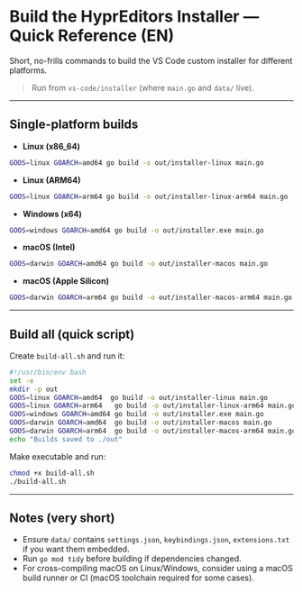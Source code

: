 # Build the HyprEditors Installer — Quick Reference (EN)

Short, no-frills commands to build the VS Code custom installer for different platforms.

> Run from `vs-code/installer` (where `main.go` and `data/` live).

---

## Single-platform builds

- **Linux (x86_64)**

```bash
GOOS=linux GOARCH=amd64 go build -o out/installer-linux main.go
```

- **Linux (ARM64)**

```bash
GOOS=linux GOARCH=arm64 go build -o out/installer-linux-arm64 main.go
```

- **Windows (x64)**

```bash
GOOS=windows GOARCH=amd64 go build -o out/installer.exe main.go
```

- **macOS (Intel)**

```bash
GOOS=darwin GOARCH=amd64 go build -o out/installer-macos main.go
```

- **macOS (Apple Silicon)**

```bash
GOOS=darwin GOARCH=arm64 go build -o out/installer-macos-arm64 main.go
```

---

## Build all (quick script)

Create `build-all.sh` and run it:

```bash
#!/usr/bin/env bash
set -e
mkdir -p out
GOOS=linux GOARCH=amd64  go build -o out/installer-linux main.go
GOOS=linux GOARCH=arm64   go build -o out/installer-linux-arm64 main.go
GOOS=windows GOARCH=amd64 go build -o out/installer.exe main.go
GOOS=darwin GOARCH=amd64  go build -o out/installer-macos main.go
GOOS=darwin GOARCH=arm64  go build -o out/installer-macos-arm64 main.go
echo "Builds saved to ./out"
```

Make executable and run:

```bash
chmod +x build-all.sh
./build-all.sh
```

---

## Notes (very short)

- Ensure `data/` contains `settings.json`, `keybindings.json`, `extensions.txt` if you want them embedded.
- Run `go mod tidy` before building if dependencies changed.
- For cross-compiling macOS on Linux/Windows, consider using a macOS build runner or CI (macOS toolchain required for some cases).

